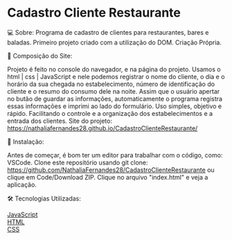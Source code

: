 # Cadastro Cliente Restaurante



💻 Sobre:
Programa de cadastro de clientes para restaurantes, bares e baladas. 
Primeiro projeto criado com a utilização do DOM. 
Criação Própria.


📝 Composição do Site:

 Projeto é feito no console do navegador, e na página do projeto.
 Usamos o html | css | JavaScript e nele podemos registrar o nome do cliente, 
 o dia e o horário da sua chegada no estabelecimento, número de identificação do cliente e o resumo do consumo dele na noite.
 Assim que o usuário apertar no butão de guardar as informações, automaticamente o programa registra essas informações e imprimi ao lado do formulário.
 Uso simples, objetivo e rápido. Facilitando o controle e a organização dos estabelecimentos e a entrada dos clientes. 
 Site do projeto: https://nathaliafernandes28.github.io/CadastroClienteRestaurante/

🏁 Instalação:

Antes de começar, é bom ter um editor para trabalhar com o código, como: VSCode. 
Clone este repositório usando git clone: https://github.com/NathaliaFernandes28/CadastroClienteRestaurante ou clique em Code/Download ZIP.
Clique no arquivo "index.html" e veja a aplicação.

🛠️ Tecnologias Utilizadas:  

[JavaScript](https://developer.mozilla.org/pt-BR/docs/Web/JavaScript)
<br>
[HTML](https://developer.mozilla.org/pt-BR/docs/Web/HTML)
<br>
[CSS](https://developer.mozilla.org/pt-BR/docs/Web/CSS)
